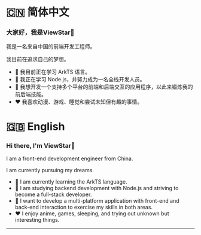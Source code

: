 # 🇨🇳 简体中文

### 大家好，我是ViewStar👋

我是一名来自中国的前端开发工程师。

我目前在追求自己的梦想。

- 🔭 我目前正在学习 ArkTS 语言。
- 🌱 我正在学习 Node.js，并努力成为一名全栈开发人员。
- 🤔 我想开发一个支持多个平台的前端和后端交互的应用程序，以此来锻炼我的前后端技能。
- ❤️ 我喜欢动漫、游戏、睡觉和尝试未知但有趣的事情。

# 🇬🇧 English

### Hi there, I'm ViewStar👋

I am a front-end development engineer from China. 

I am currently pursuing my dreams.

- 🔭 I am currently learning the ArkTS language.
- 🌱 I am studying backend development with Node.js and striving to become a full-stack developer.
- 🤔 I want to develop a multi-platform application with front-end and back-end interaction to exercise my skills in both areas.
- ❤️ I enjoy anime, games, sleeping, and trying out unknown but interesting things.
  
---

